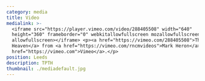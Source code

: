 ```yaml
---
category: media
title: Video
medialink: >-
  <iframe src="https://player.vimeo.com/video/288405508" width="640"
  height="360" frameborder="0" webkitallowfullscreen mozallowfullscreen
  allowfullscreen></iframe> <p><a href="https://vimeo.com/288405508">The Path to
  Heaven</a> from <a href="https://vimeo.com/rncmvideos">Mark Heron</a> on <a
  href="https://vimeo.com">Vimeo</a>.</p>
position: Leeds
description: TPTH
thumbnail: ./mediadefault.jpg
---
```


